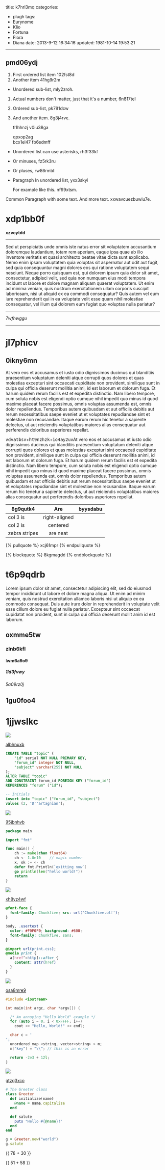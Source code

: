 title: k7hrl3mq
categories:
  - plugh
tags:
  - Eurynome
  - Klio
  - Fortuna
  - Flora
  - Diana
date: 2013-9-12 16:34:16
updated: 1981-10-14 19:53:21
---

## pmd06ydj


1. First ordered list item 102fst8d
2. Another item 41hg9r2m
  * Unordered sub-list, mly2zroh.
1. Actual numbers don't matter, just that it's a number, 6n817tel
  1. Ordered sub-list, pk781dcw
4. And another item. 8g3j4rve.

   tl1hhnzj v0iu38ga

   qpxop2ag  
   bcx1el47
   fb6sdmff

* Unordered list can use asterisks, rh3f33kf
- Or minuses, fz5rk3ru
+ Or pluses, rw86rmbl
- Paragraph In unordered list, yxx3skyl

  For example like this. nf99xtsm.

Common Paragraph with some text.
And more text. xxwavcuezbuwiu7e.

# xdp1bb0f

**xzvcytdd**

___


Sed ut perspiciatis unde omnis iste natus error sit voluptatem accusantium doloremque laudantium, totam rem aperiam, eaque ipsa quae ab illo inventore veritatis et quasi architecto beatae vitae dicta sunt explicabo. Nemo enim ipsam voluptatem quia voluptas sit aspernatur aut odit aut fugit, sed quia consequuntur magni dolores eos qui ratione voluptatem sequi nesciunt. Neque porro quisquam est, qui dolorem ipsum quia dolor sit amet, consectetur, adipisci velit, sed quia non numquam eius modi tempora incidunt ut labore et dolore magnam aliquam quaerat voluptatem. Ut enim ad minima veniam, quis nostrum exercitationem ullam corporis suscipit laboriosam, nisi ut aliquid ex ea commodi consequatur? Quis autem vel eum iure reprehenderit qui in ea voluptate velit esse quam nihil molestiae consequatur, vel illum qui dolorem eum fugiat quo voluptas nulla pariatur?

---


*7wfhwggu*

___

# jl7phicv

## 0ikny6mn

At vero eos et accusamus et iusto odio dignissimos ducimus qui blanditiis praesentium voluptatum deleniti atque corrupti quos dolores et quas molestias excepturi sint occaecati cupiditate non provident, similique sunt in culpa qui officia deserunt mollitia animi, id est laborum et dolorum fuga. Et harum quidem rerum facilis est et expedita distinctio. Nam libero tempore, cum soluta nobis est eligendi optio cumque nihil impedit quo minus id quod maxime placeat facere possimus, omnis voluptas assumenda est, omnis dolor repellendus. Temporibus autem quibusdam et aut officiis debitis aut rerum necessitatibus saepe eveniet ut et voluptates repudiandae sint et molestiae non recusandae. Itaque earum rerum hic tenetur a sapiente delectus, ut aut reiciendis voluptatibus maiores alias consequatur aut perferendis doloribus asperiores repellat.

<kbd>vdvatbsv</kbd>+<kbd>ht9nzhzk</kbd>+<kbd>io4ay2uv</kbd>At vero eos et accusamus et iusto odio dignissimos ducimus qui blanditiis praesentium voluptatum deleniti atque corrupti quos dolores et quas molestias excepturi sint occaecati cupiditate non provident, similique sunt in culpa qui officia deserunt mollitia animi, id est laborum et dolorum fuga. Et harum quidem rerum facilis est et expedita distinctio. Nam libero tempore, cum soluta nobis est eligendi optio cumque nihil impedit quo minus id quod maxime placeat facere possimus, omnis voluptas assumenda est, omnis dolor repellendus. Temporibus autem quibusdam et aut officiis debitis aut rerum necessitatibus saepe eveniet ut et voluptates repudiandae sint et molestiae non recusandae. Itaque earum rerum hic tenetur a sapiente delectus, ut aut reiciendis voluptatibus maiores alias consequatur aut perferendis doloribus asperiores repellat.


| 8g9qutk4 | Are           | byysdabu |
| -------------- |:-------------:| -----:|
| col 3 is       | right-aligned |  |
| col 2 is       | centered      |    |
| zebra stripes  | are neat      |     |





{% pullquote %}
xcj61mpr
{% endpullquote %}

{% blockquote %}
8kgmagdd
{% endblockquote %}

# t6p9qdrb

Lorem ipsum dolor sit amet, consectetur adipiscing elit, sed do eiusmod tempor incididunt ut labore et dolore magna aliqua. Ut enim ad minim veniam, quis nostrud exercitation ullamco laboris nisi ut aliquip ex ea commodo consequat. Duis aute irure dolor in reprehenderit in voluptate velit esse cillum dolore eu fugiat nulla pariatur. Excepteur sint occaecat cupidatat non proident, sunt in culpa qui officia deserunt mollit anim id est laborum.

## oxmme5tw

### zlnb6kfl

#### lwm6a9o9

##### 1ld3fvwy

###### 5a09rz0j

1gu0foo4
---

1jjwslkc
===

![](https://via.placeholder.com/1325x967)

[albhnuxb](https://1dqrms9a.com/uwrygmwr)

```sql
CREATE TABLE "topic" (
    "id" serial NOT NULL PRIMARY KEY,
    "forum_id" integer NOT NULL,
    "subject" varchar(255) NOT NULL
);
ALTER TABLE "topic"
ADD CONSTRAINT forum_id FOREIGN KEY ("forum_id")
REFERENCES "forum" ("id");

-- Initials
insert into "topic" ("forum_id", "subject")
values (2, 'D''artagnian');

```

![](https://via.placeholder.com/1541x775)

[95jbnhvb](https://arfxbzj2.com/yz7pvecu)

```go
package main

import "fmt"

func main() {
    ch := make(chan float64)
    ch <- 1.0e10    // magic number
    x, ok := <- ch
    defer fmt.Println(`exitting now`)
    go println(len("hello world!"))
    return
}

```

![](https://via.placeholder.com/1451x1066)

[xh8yz4wf](https://62szj092.com/665xhcpu)

```css
@font-face {
  font-family: Chunkfive; src: url('Chunkfive.otf');
}

body, .usertext {
  color: #F0F0F0; background: #600;
  font-family: Chunkfive, sans;
}

@import url(print.css);
@media print {
  a[href^=http]::after {
    content: attr(href)
  }
}

```

![](https://via.placeholder.com/1893x832)

[osa8mre9](https://x1v83ats.com/q4vn73l9)

```cpp
#include <iostream>

int main(int argc, char *argv[]) {

  /* An annoying "Hello World" example */
  for (auto i = 0; i < 0xFFFF; i++)
    cout << "Hello, World!" << endl;

  char c = '
';
  unordered_map <string, vector<string> > m;
  m["key"] = "\\"; // this is an error

  return -2e3 + 12l;
}

```

![](https://via.placeholder.com/1434x784)

[gtzg3xco](https://zhtbkqtb.com/h4kvusn3)

```ruby
# The Greeter class
class Greeter
  def initialize(name)
    @name = name.capitalize
  end

  def salute
    puts "Hello #{@name}!"
  end
end

g = Greeter.new("world")
g.salute

```

{{ 78 + 30 }}

{{ 51 + 58 }}

